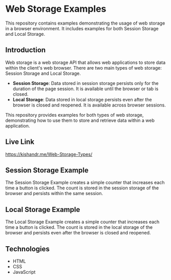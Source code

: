 # Web Storage Examples

This repository contains examples demonstrating the usage of web storage in a browser environment. It includes examples for both Session Storage and Local Storage.

## Introduction

Web storage is a web storage API that allows web applications to store data within the client's web browser. There are two main types of web storage: Session Storage and Local Storage.

- **Session Storage**: Data stored in session storage persists only for the duration of the page session. It is available until the browser or tab is closed.
- **Local Storage**: Data stored in local storage persists even after the browser is closed and reopened. It is available across browser sessions.

This repository provides examples for both types of web storage, demonstrating how to use them to store and retrieve data within a web application.

## Live Link

https://kishandr.me/Web-Storage-Types/

## Session Storage Example

The Session Storage Example creates a simple counter that increases each time a button is clicked. The count is stored in the session storage of the browser and persists within the same session.

## Local Storage Example

The Local Storage Example creates a simple counter that increases each time a button is clicked. The count is stored in the local storage of the browser and persists even after the browser is closed and reopened.

## Technologies

- HTML
- CSS
- JavaScript
